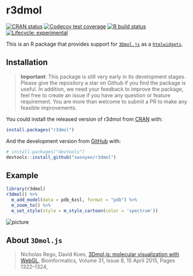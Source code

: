 
<!-- README.md is generated from README.Rmd. Please edit that file -->

# r3dmol

<!-- badges: start -->

[![CRAN
status](https://www.r-pkg.org/badges/version/r3dmol)](https://CRAN.R-project.org/package=r3dmol)
[![Codecov test
coverage](https://codecov.io/gh/swsoyee/r3dmol/branch/master/graph/badge.svg)](https://codecov.io/gh/swsoyee/r3dmol?branch=master)
[![R build
status](https://github.com/swsoyee/r3dmol/workflows/R-CMD-check/badge.svg)](https://github.com/swsoyee/r3dmol/actions)
[![Lifecycle:
experimental](https://img.shields.io/badge/lifecycle-experimental-orange.svg)](https://www.tidyverse.org/lifecycle/#experimental)
<!-- badges: end -->

This is an R package that provides support for
[`3Dmol.js`](https://3dmol.csb.pitt.edu/index.html) as a
[`htmlwidgets`](https://www.htmlwidgets.org/).

## Installation

> **Important**: This package is still very early in its development
> stages. Please give the repository a star on Github if you find the
> package is useful. In addition, we need your feedback to improve the
> package, feel free to create an issue if you have any question or
> feature requirement. You are more than welcome to submit a PR to make
> any feasible improvements.

You could install the released version of r3dmol from
[CRAN](https://CRAN.R-project.org) with:

``` r
install.packages("r3dmol")
```

And the development version from [GitHub](https://github.com/) with:

``` r
# install.packages("devtools")
devtools::install_github("swsoyee/r3dmol")
```

## Example

``` r
library(r3dmol)
r3dmol() %>%
  m_add_model(data = pdb_6zsl, format = "pdb") %>%
  m_zoom_to() %>%
  m_set_style(style = m_style_cartoon(color = 'spectrum'))
```

![picture](https://user-images.githubusercontent.com/20528423/92235475-aff64180-eeee-11ea-94b8-304ea64425b5.png)

## About `3Dmol.js`

> Nicholas Rego, David Koes, [3Dmol.js: molecular visualization with
> WebGL](https://academic.oup.com/bioinformatics/article/31/8/1322/213186),
> Bioinformatics, Volume 31, Issue 8, 15 April 2015, Pages 1322–1324,
